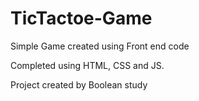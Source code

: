 # TicTactoe-Game
Simple Game created using Front end code


Completed using HTML, CSS and JS. 

Project created by Boolean study 
